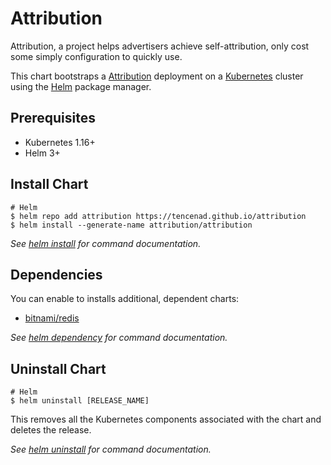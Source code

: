 # Attribution

Attribution, a project helps advertisers achieve self-attribution, only cost some simply configuration to quickly use.

This chart bootstraps a [Attribution](https://github.com/TencentAd/attribution) deployment on a [Kubernetes](http://kubernetes.io) cluster using the [Helm](https://helm.sh) package manager.

## Prerequisites

- Kubernetes 1.16+
- Helm 3+

## Install Chart

```console
# Helm
$ helm repo add attribution https://tencenad.github.io/attribution
$ helm install --generate-name attribution/attribution
```

_See [helm install](https://helm.sh/docs/helm/helm_install/) for command documentation._

## Dependencies

You can enable to installs additional, dependent charts:

- [bitnami/redis](https://artifacthub.io/packages/helm/bitnami/redis)

_See [helm dependency](https://helm.sh/docs/helm/helm_dependency/) for command documentation._

## Uninstall Chart

```console
# Helm
$ helm uninstall [RELEASE_NAME]
```

This removes all the Kubernetes components associated with the chart and deletes the release.

_See [helm uninstall](https://helm.sh/docs/helm/helm_uninstall/) for command documentation._
